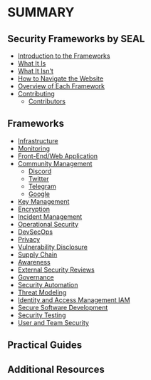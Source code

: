 # SUMMARY

## Security Frameworks by SEAL

- [Introduction to the Frameworks](./intro/introduction.md)
- [What It Is](./intro/what-is-it.md)
- [What It Isn't](./intro/what-it-isnt.md)
- [How to Navigate the Website](./intro/how-to-navigate-the-website.md)
- [Overview of Each Framework](./intro/overview-of-each-framework.md)
- [Contributing](./contribute/contributing.md)
  - [Contributors](contribute/contributors.md)

## Frameworks

- [Infrastructure]()
- [Monitoring]()
- [Front-End/Web Application]()
- [Community Management](./community-management/README.md)
  - [Discord](./community-management/discord.md)
  - [Twitter](./community-management/twitter.md)
  - [Telegram](./community-management/telegram.md)
  - [Google](./community-management/google.md)
- [Key Management]()
- [Encryption]()
- [Incident Management]()
- [Operational Security]()
- [DevSecOps]()
- [Privacy]()
- [Vulnerability Disclosure]()
- [Supply Chain]()
- [Awareness]()
- [External Security Reviews]()
- [Governance]()
- [Security Automation]()
- [Threat Modeling]()
- [Identity and Access Management IAM]()
- [Secure Software Development]()
- [Security Testing]()
- [User and Team Security]()

## Practical Guides

<!-- - Step-by-step implementation — can be omitted
- Case studies — an idea -->

## Additional Resources

<!-- - Tools and software recommendations
- Further reading and references -->
